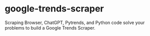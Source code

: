 # google-trends-scraper
Scraping Browser, ChatGPT, Pytrends, and Python code solve your problems to build a Google Trends Scraper.
